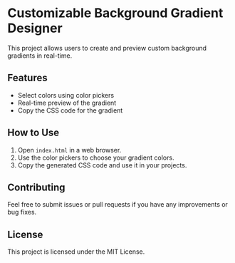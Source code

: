 # Customizable Background Gradient Designer

This project allows users to create and preview custom background gradients in real-time.

## Features

- Select colors using color pickers
- Real-time preview of the gradient
- Copy the CSS code for the gradient

## How to Use

1. Open `index.html` in a web browser.
2. Use the color pickers to choose your gradient colors.
3. Copy the generated CSS code and use it in your projects.

## Contributing

Feel free to submit issues or pull requests if you have any improvements or bug fixes.

## License

This project is licensed under the MIT License.
